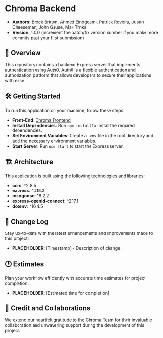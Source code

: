 # Chroma Backend

- **Authors**: Brock Britton, Ahmed Elnogoumi, Patrick Reveira, Justin Cheeseman, John Gause, Mak Trnka
- **Version**: 1.0.0 (increment the patch/fix version number if you make more commits past your first submission)

## 🚀 Overview
This repository contains a backend Express server that implements authentication using Auth0. Auth0 is a flexible authentication and authorization platform that allows developers to secure their applications with ease.

## 🛠️ Getting Started
To run this application on your machine, follow these steps:

- **Front-End**: [Chroma Frontend](https://github.com/Chroma-Quest/chroma-frontend)
- **Install Dependencies**: Run `npm install` to install the required dependencies.
- **Set Environment Variables**: Create a `.env` file in the root directory and add the necessary environment variables.
- **Start Server**: Run `npm start` to start the Express server.

## 🏗️ Architecture
This application is built using the following technologies and libraries:

- **cors**: ^2.8.5
- **express**: ^4.18.3
- **mongoose**: ^8.2.2
- **express-openid-connect**: ^2.17.1
- **dotenv**: ^16.4.5

## 🔄 Change Log
Stay up-to-date with the latest enhancements and improvements made to this project:

- **PLACEHOLDER**: [Timestamp] - Description of change.

## 🕒 Estimates
Plan your workflow efficiently with accurate time estimates for project completion:

- **PLACEHOLDER**: [Estimated time for completion]

## 🤝 Credit and Collaborations
We extend our heartfelt gratitude to the [Chroma Team](https://github.com/Chroma-Quest) for their invaluable collaboration and unwavering support during the development of this project.